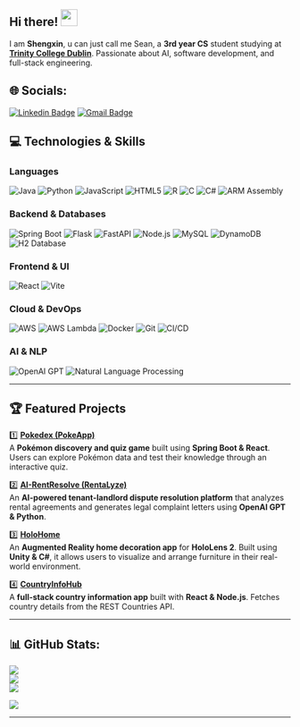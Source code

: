 ## Hi there! <img src="https://raw.githubusercontent.com/aemmadi/aemmadi/master/wave.gif" width="30">

I am **Shengxin**, u can just call me Sean, a **3rd year CS** student studying at [**Trinity College Dublin**](https://www.tcd.ie/). Passionate about AI, software development, and full-stack engineering.

## 🌐 Socials:
[![Linkedin Badge](https://img.shields.io/badge/-shengxin-blue?style=flat-square&logo=Linkedin&logoColor=white&link=https://www.linkedin.com/in/shengxin-chen-b30074261/)](https://www.linkedin.com/in/shengxin-chen-b30074261/)
[![Gmail Badge](https://img.shields.io/badge/-shengxic@tcd.ie-c14438?style=flat-square&logo=Gmail&logoColor=white&link=mailto:shengxic@tcd.ie)](mailto:shengxic@tcd.ie)

## 💻 Technologies & Skills

### **Languages**
![Java](https://img.shields.io/badge/java-%23ED8B00.svg?style=flat&logo=openjdk&logoColor=white) 
![Python](https://img.shields.io/badge/python-3670A0?style=flat&logo=python&logoColor=ffdd54) 
![JavaScript](https://img.shields.io/badge/javascript-%23F7DF1E.svg?style=flat&logo=javascript&logoColor=black)
![HTML5](https://img.shields.io/badge/html5-%23E34F26.svg?style=flat&logo=html5&logoColor=white) 
![R](https://img.shields.io/badge/r-%23276DC3.svg?style=flat&logo=r&logoColor=white) 
![C](https://img.shields.io/badge/c-%2300599C.svg?style=flat&logo=c&logoColor=white) 
![C#](https://img.shields.io/badge/c%23-%23239120.svg?style=flat&logo=c-sharp&logoColor=white)
![ARM Assembly](https://img.shields.io/badge/-ARM%20Assembly-0091BD?style=flat-square&logo=arm)

### **Backend & Databases**
![Spring Boot](https://img.shields.io/badge/Spring%20Boot-%236DB33F.svg?style=flat&logo=spring-boot&logoColor=white)
![Flask](https://img.shields.io/badge/flask-%23000.svg?style=flat&logo=flask&logoColor=white)
![FastAPI](https://img.shields.io/badge/fastapi-%23009f00.svg?style=flat&logo=fastapi&logoColor=white)
![Node.js](https://img.shields.io/badge/node.js-6DA55F?style=flat&logo=node.js&logoColor=white) 
![MySQL](https://img.shields.io/badge/mysql-%2300000f.svg?style=flat&logo=mysql&logoColor=white) 
![DynamoDB](https://img.shields.io/badge/AWS%20DynamoDB-%23232F3E.svg?style=flat&logo=amazon-dynamodb&logoColor=white)
![H2 Database](https://img.shields.io/badge/H2%20Database-%230092CC.svg?style=flat)

### **Frontend & UI**
![React](https://img.shields.io/badge/react-%2361DAFB.svg?style=flat&logo=react&logoColor=black)
![Vite](https://img.shields.io/badge/Vite-%23646CFF.svg?style=flat&logo=vite&logoColor=white)

### **Cloud & DevOps**
![AWS](https://img.shields.io/badge/AWS-%23FF9900.svg?style=flat&logo=amazon-aws&logoColor=white)
![AWS Lambda](https://img.shields.io/badge/AWS%20Lambda-%23FF9900.svg?style=flat&logo=amazon-aws&logoColor=white)
![Docker](https://img.shields.io/badge/docker-%230db7ed.svg?style=flat&logo=docker&logoColor=white) 
![Git](https://img.shields.io/badge/-Git-black?style=flat-square&logo=git) 
![CI/CD](https://img.shields.io/badge/CI%2FCD-%23007EC6.svg?style=flat&logo=github-actions&logoColor=white)

### **AI & NLP**
![OpenAI GPT](https://img.shields.io/badge/OpenAI%20GPT-%230062DA.svg?style=flat&logo=openai&logoColor=white)
![Natural Language Processing](https://img.shields.io/badge/NLP-%2300A4CC.svg?style=flat)

---

## 🏆 Featured Projects

1️⃣ [**Pokedex (PokeApp)**](https://github.com/SeanXC/pokedex)  
A **Pokémon discovery and quiz game** built using **Spring Boot & React**. Users can explore Pokémon data and test their knowledge through an interactive quiz.

2️⃣ [**AI-RentResolve (RentaLyze)**](https://github.com/SeanXC/AI-RentResolve)  
An **AI-powered tenant-landlord dispute resolution platform** that analyzes rental agreements and generates legal complaint letters using **OpenAI GPT & Python**.

3️⃣ [**HoloHome**](https://github.com/SeanXC/HoloHome)  
An **Augmented Reality home decoration app** for **HoloLens 2**. Built using **Unity & C#**, it allows users to visualize and arrange furniture in their real-world environment.

4️⃣ [**CountryInfoHub**](https://github.com/SeanXC/CountryInfoHub)  
A **full-stack country information app** built with **React & Node.js**. Fetches country details from the REST Countries API.

---

## 📊 GitHub Stats:

![](https://github-readme-stats.vercel.app/api?username=SeanXC&theme=blue-green&hide_border=false&include_all_commits=true&count_private=true)<br/>
![](https://github-readme-streak-stats.herokuapp.com/?user=SeanXC&theme=blue-green&hide_border=false)<br/>
![](https://github-readme-stats.vercel.app/api/top-langs/?username=SeanXC&theme=blue-green&hide_border=false&include_all_commits=true&count_private=true&layout=compact)

[![](https://visitcount.itsvg.in/api?id=SeanXC&label=Profile%20Views&color=1&icon=5&pretty=false)](https://visitcount.itsvg.in)

---
